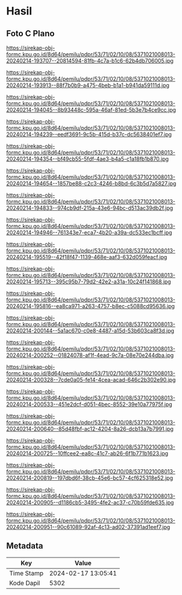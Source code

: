 # Hasil

## Foto C Plano

https://sirekap-obj-formc.kpu.go.id/8d64/pemilu/pdpr/53/71/02/10/08/5371021008013-20240214-193707--20814594-81fb-4c7a-b1c6-62b4db706005.jpg

https://sirekap-obj-formc.kpu.go.id/8d64/pemilu/pdpr/53/71/02/10/08/5371021008013-20240214-193913--88f7b0b9-a475-4beb-b1a1-b941da59111d.jpg

https://sirekap-obj-formc.kpu.go.id/8d64/pemilu/pdpr/53/71/02/10/08/5371021008013-20240214-194045--8b93448c-595a-46af-81ed-5b3e7b4ce9cc.jpg

https://sirekap-obj-formc.kpu.go.id/8d64/pemilu/pdpr/53/71/02/10/08/5371021008013-20240214-194239--eedf3691-9c5b-415d-b37c-dc5638401ef7.jpg

https://sirekap-obj-formc.kpu.go.id/8d64/pemilu/pdpr/53/71/02/10/08/5371021008013-20240214-194354--bf49cb55-5fdf-4ae3-b4a5-c1a18fb1b870.jpg

https://sirekap-obj-formc.kpu.go.id/8d64/pemilu/pdpr/53/71/02/10/08/5371021008013-20240214-194654--1857be88-c2c3-4246-b8bd-6c3b5d7a5827.jpg

https://sirekap-obj-formc.kpu.go.id/8d64/pemilu/pdpr/53/71/02/10/08/5371021008013-20240214-194833--974cb9df-215a-43e6-94bc-d513ac39db2f.jpg

https://sirekap-obj-formc.kpu.go.id/8d64/pemilu/pdpr/53/71/02/10/08/5371021008013-20240214-194946--761343e7-eca7-4b20-a39a-dc533ec1bcff.jpg

https://sirekap-obj-formc.kpu.go.id/8d64/pemilu/pdpr/53/71/02/10/08/5371021008013-20240214-195519--42f18f47-1139-468e-aaf3-632d059feacf.jpg

https://sirekap-obj-formc.kpu.go.id/8d64/pemilu/pdpr/53/71/02/10/08/5371021008013-20240214-195713--395c95b7-79d2-42e2-a31a-10c24f141868.jpg

https://sirekap-obj-formc.kpu.go.id/8d64/pemilu/pdpr/53/71/02/10/08/5371021008013-20240214-195816--ea8ca971-a263-4757-b8ec-c5088cd95636.jpg

https://sirekap-obj-formc.kpu.go.id/8d64/pemilu/pdpr/53/71/02/10/08/5371021008013-20240214-200144--5a1ac670-c0e8-4487-a15d-53b603ca8f3d.jpg

https://sirekap-obj-formc.kpu.go.id/8d64/pemilu/pdpr/53/71/02/10/08/5371021008013-20240214-200252--01824078-af1f-4ead-9c7a-08e70e244dba.jpg

https://sirekap-obj-formc.kpu.go.id/8d64/pemilu/pdpr/53/71/02/10/08/5371021008013-20240214-200328--7cde0a05-fe14-4cea-acad-646c2b302e90.jpg

https://sirekap-obj-formc.kpu.go.id/8d64/pemilu/pdpr/53/71/02/10/08/5371021008013-20240214-200533--451e2dcf-d051-4bec-8552-39e10a77975f.jpg

https://sirekap-obj-formc.kpu.go.id/8d64/pemilu/pdpr/53/71/02/10/08/5371021008013-20240214-200640--85d48fbf-ac12-4204-8a26-dcb13a7b7991.jpg

https://sirekap-obj-formc.kpu.go.id/8d64/pemilu/pdpr/53/71/02/10/08/5371021008013-20240214-200725--10ffcee2-ea8c-41c7-ab26-6f1b771b1623.jpg

https://sirekap-obj-formc.kpu.go.id/8d64/pemilu/pdpr/53/71/02/10/08/5371021008013-20240214-200819--197dbd6f-38cb-45e6-bc57-4cf625318e52.jpg

https://sirekap-obj-formc.kpu.go.id/8d64/pemilu/pdpr/53/71/02/10/08/5371021008013-20240214-200905--d1186cb5-3495-4fe2-ac37-c70b59fde635.jpg

https://sirekap-obj-formc.kpu.go.id/8d64/pemilu/pdpr/53/71/02/10/08/5371021008013-20240214-200951--90c61089-92af-4c13-ad02-37391ad1eef7.jpg


## Metadata

| Key        | Value               |
| ---------- | ------------------- |
| Time Stamp | 2024-02-17 13:05:41 |
| Kode Dapil | 5302                |



